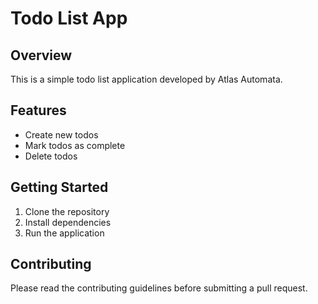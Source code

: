 # Todo List App

## Overview
This is a simple todo list application developed by Atlas Automata.

## Features
- Create new todos
- Mark todos as complete
- Delete todos

## Getting Started
1. Clone the repository
2. Install dependencies
3. Run the application

## Contributing
Please read the contributing guidelines before submitting a pull request.